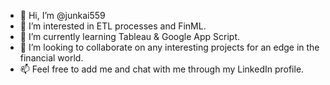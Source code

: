 - 👋 Hi, I’m @junkai559
- 👀 I’m interested in ETL processes and FinML.
- 🌱 I’m currently learning Tableau & Google App Script.
- 💞️ I’m looking to collaborate on any interesting projects for an edge in the financial world. 
- 📫 Feel free to add me and chat with me through my LinkedIn profile. 

<!---
junkai559/junkai559 is a ✨ special ✨ repository because its `README.md` (this file) appears on your GitHub profile.
You can click the Preview link to take a look at your changes.
--->
